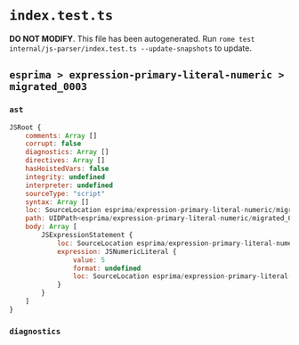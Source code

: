# `index.test.ts`

**DO NOT MODIFY**. This file has been autogenerated. Run `rome test internal/js-parser/index.test.ts --update-snapshots` to update.

## `esprima > expression-primary-literal-numeric > migrated_0003`

### `ast`

```javascript
JSRoot {
	comments: Array []
	corrupt: false
	diagnostics: Array []
	directives: Array []
	hasHoistedVars: false
	integrity: undefined
	interpreter: undefined
	sourceType: "script"
	syntax: Array []
	loc: SourceLocation esprima/expression-primary-literal-numeric/migrated_0003/input.js 1:0-1:1
	path: UIDPath<esprima/expression-primary-literal-numeric/migrated_0003/input.js>
	body: Array [
		JSExpressionStatement {
			loc: SourceLocation esprima/expression-primary-literal-numeric/migrated_0003/input.js 1:0-1:1
			expression: JSNumericLiteral {
				value: 5
				format: undefined
				loc: SourceLocation esprima/expression-primary-literal-numeric/migrated_0003/input.js 1:0-1:1
			}
		}
	]
}
```

### `diagnostics`

```

```
